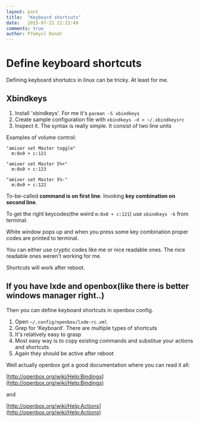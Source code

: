 ```yaml
---
layout: post
title:  "Keyboard shortcuts"
date:   2015-07-21 21:22:49
comments: true
author: Přemysl Donát
---
```

# Define keyboard shortcuts

Defining keyboard shortutcs in linux can be tricky. At least for me.

## Xbindkeys

1. Install 'xbindkeys'. For me it's `pacman -S xbindkeys`
2. Create sample configuration file with `xbindkeys -d > ~/.xbindkeysrc`
3. Inspect it. The syntax is really simple. It consist of two line units

Examples of volume control:

~~~
"amixer set Master toggle"
  m:0x0 + c:121

"amixer set Master 5%+"
  m:0x0 + c:123

"amixer set Master 5%-"
  m:0x0 + c:122
~~~

To-be-called **command is on first line**. Invoking **key combination on second line**.

To get the right keycodes(the weird `m:0x0 + c:121`) use `xbindkeys -k` from terminal.

White window pops up and when you press some key combination proper codes are printed to terminal.

You can either use cryptic codes like me or nice readable ones. The nice readable ones weren't working for me.

Shortcuts will work after reboot.

## If you have lxde and openbox(like there is better windows manager right..)

Then you can define keyboard shortcuts in openbox config.

1. Open `~/.config/openbox/lxde-rc.xml`
2. Grep for 'Keyboard'. There are multiple types of shortcuts
3. It's relatively easy to grasp
4. Most easy way is to copy existing commands and substitue your actions and shortcuts
5. Again they should be active after reboot

Well actually openbox got a good documentation where you can read it all:

[http://openbox.org/wiki/Help:Bindings](http://openbox.org/wiki/Help:Bindings)

and

[http://openbox.org/wiki/Help:Actions](http://openbox.org/wiki/Help:Actions)
